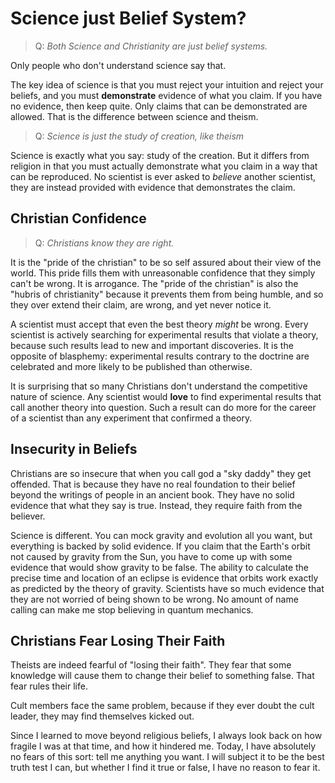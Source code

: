 # Science just Belief System?

> Q: _Both Science and Christianity are just belief systems._

Only people who don't understand science say that.

The key idea of science is that you must reject your intuition and reject your beliefs, and you must **demonstrate** evidence of what you claim. If you have no evidence, then keep quite. Only claims that can be demonstrated are allowed. That is the difference between science and theism.

> Q: _Science is just the study of creation, like theism_

Science is exactly what you say: study of the creation. But it differs from religion in that you must actually demonstrate what you claim in a way that can be reproduced. No scientist is ever asked to _believe_ another scientist, they are instead provided with evidence that demonstrates the claim.

## Christian Confidence

> Q: _Christians know they are right._

It is the "pride of the christian" to be so self assured about their view of the world. This pride fills them with unreasonable confidence that they simply can't be wrong. It is arrogance.  The "pride of the christian" is also the "hubris of christianity" because it prevents them from being humble, and so they over extend their claim, are wrong, and yet never notice it.

A scientist must accept that even the best theory _might_ be wrong.  Every scientist is actively searching for experimental results that violate a theory, because such results lead to new and important discoveries.  It is the opposite of blasphemy:  experimental results contrary to the doctrine are celebrated and more likely to be published than otherwise.

It is surprising that so many Christians don't understand the competitive nature of science.  Any scientist would **love** to find experimental results that call another theory into question.  Such a result can do more for the career of a scientist than any experiment that confirmed a theory.

## Insecurity in Beliefs

Christians are so insecure that when you call god a "sky daddy" they get offended. That is because they have no real foundation to their belief beyond the writings of people in an ancient book.  They have no solid evidence that what they say is true.  Instead, they require faith from the believer.

Science is different. You can mock gravity and evolution all you want, but everything is backed by solid evidence. If you claim that the Earth's orbit not caused by gravity from the Sun, you have to come up with some evidence that would show gravity to be false.  The ability to calculate the precise time and location of an eclipse is evidence that orbits work exactly as predicted by the theory of gravity.  Scientists have so much evidence that they are not worried of being shown to be wrong.  No amount of name calling can make me stop believing in quantum mechanics.

## Christians Fear Losing Their Faith

Theists are indeed fearful of "losing their faith".  They fear that some knowledge will cause them to change their belief to something false.  That fear rules their life.

Cult members face the same problem, because if they ever doubt the cult leader, they may find themselves kicked out.

Since I learned to move beyond religious beliefs, I always look back on how fragile I was at that time, and how it hindered me.  Today, I have absolutely no fears of this sort: tell me anything you want.  I will subject it to be the best truth test I can, but whether I find it true or false, I have no reason to fear it.
